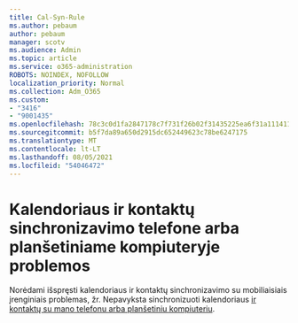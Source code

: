 ```yaml
---
title: Cal-Syn-Rule
ms.author: pebaum
author: pebaum
manager: scotv
ms.audience: Admin
ms.topic: article
ms.service: o365-administration
ROBOTS: NOINDEX, NOFOLLOW
localization_priority: Normal
ms.collection: Adm_O365
ms.custom:
- "3416"
- "9001435"
ms.openlocfilehash: 78c3c0d1fa2847178c7f731f26b02f31435225ea6f31a11141197294a283fd0b
ms.sourcegitcommit: b5f7da89a650d2915dc652449623c78be6247175
ms.translationtype: MT
ms.contentlocale: lt-LT
ms.lasthandoff: 08/05/2021
ms.locfileid: "54046472"
---
```

# <a name="problems-syncing-calendar-and-contacts-on-phone-or-tablet"></a>Kalendoriaus ir kontaktų sinchronizavimo telefone arba planšetiniame kompiuteryje problemos

Norėdami išspręsti kalendoriaus ir kontaktų sinchronizavimo su mobiliaisiais įrenginiais problemas, žr. Nepavyksta sinchronizuoti kalendoriaus [ir kontaktų su mano telefonu arba planšetiniu kompiuteriu](https://support.office.com/article/can-t-sync-calendar-and-contacts-with-my-phone-or-tablet-8479d764-b9f5-4fff-ba88-edd7c265df9f).